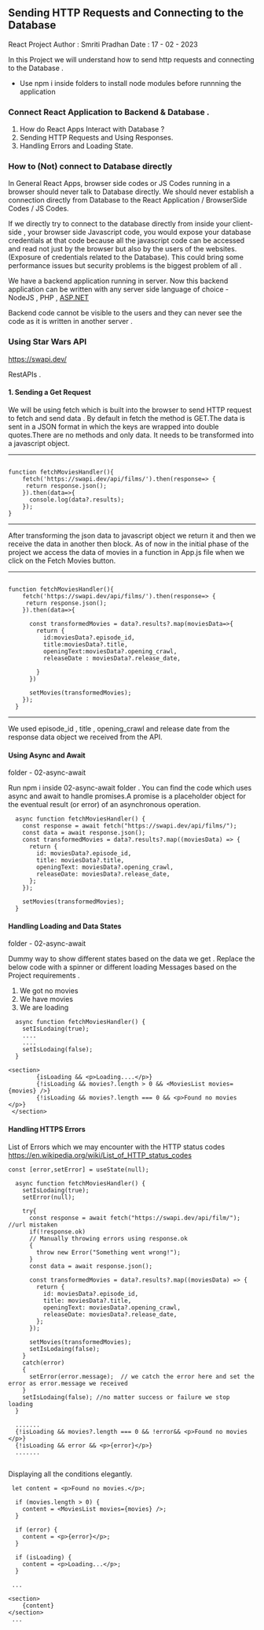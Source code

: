 ## Sending HTTP Requests and Connecting to the Database 
React Project
Author : Smriti Pradhan
Date : 17 - 02 - 2023 

In this Project we will understand how to send http requests and connecting to the Database .

* Use npm i inside folders to install node modules before runnning the application

### Connect React Application to Backend & Database .

1. How do React Apps Interact with Database ?
2. Sending HTTP Requests and Using Responses.
3. Handling Errors and Loading State.

### How to (Not) connect to Database directly

In General React Apps, browser side codes or JS Codes running in a browser should never talk to Database directly. We should never establish a connection directly from Database to the React Application / BrowserSide Codes / JS Codes.

If we directly try to connect to the database directly from inside your client-side , your browser side Javascript code, you would expose your database credentials at that code because all the javascript code can be accessed and read not just by the browser but also by the users of the websites.(Exposure of credentials related to the Database). This could bring some performance issues but security problems is the biggest problem of all .

We have a backend application running in server. Now this backend application can be written with any server side language of choice - NodeJS , PHP , [ASP.NET](http://ASP.NET) 

Backend code cannot be visible to the users and they can never see the code as it is written in another server .

### Using Star Wars API

https://swapi.dev/

RestAPIs . 

#### 1. Sending a Get Request

We will be using fetch which is built into the browser to send HTTP request to fetch and send data . By default in fetch the method is GET.The data is sent in a JSON format in which the keys are wrapped into double quotes.There are no methods and only data. It needs to be transformed into a javascript object.

-------------------------------------------------------------------
```

function fetchMoviesHandler(){
    fetch('https://swapi.dev/api/films/').then(response=> {
     return response.json();
    }).then(data=>{
      console.log(data?.results);
    });
}

```
-------------------------------------------------------------------
After transforming the json data to javascript object we return it and then we receive the data in another then block. As of now in the initial phase of the project we access the data of movies in a function in App.js file when we click on the Fetch Movies button.

-------------------------------------------------------------------
```

function fetchMoviesHandler(){
    fetch('https://swapi.dev/api/films/').then(response=> {
     return response.json();
    }).then(data=>{

      const transformedMovies = data?.results?.map(moviesData=>{
        return {
          id:moviesData?.episode_id,
          title:moviesData?.title,
          openingText:moviesData?.opening_crawl,
          releaseDate : moviesData?.release_date,

        }
      })

      setMovies(transformedMovies);
    });
  }

```
  -------------------------------------------------------------------
  We used episode_id , title , opening_crawl and release date from the response data object we received from the API.

#### Using Async and Await
folder - 02-async-await 

Run npm i inside 02-async-await folder . You can find the code which uses async and await to handle promises.A promise is a placeholder object for the eventual result (or error) of an asynchronous operation.

```
  async function fetchMoviesHandler() {
    const response = await fetch("https://swapi.dev/api/films/");
    const data = await response.json();
    const transformedMovies = data?.results?.map((moviesData) => {
      return {
        id: moviesData?.episode_id,
        title: moviesData?.title,
        openingText: moviesData?.opening_crawl,
        releaseDate: moviesData?.release_date,
      };
    });

    setMovies(transformedMovies);
  }

  ```

  #### Handling Loading and Data States
  folder - 02-async-await 

  Dummy way to show different states based on the data we get . Replace the below code with a spinner or different loading Messages based on the Project requirements . 

  1. We got no movies
  2. We have movies
  3. We are loading

```
  async function fetchMoviesHandler() {
    setIsLodaing(true);
    ....
    ....
    setIsLodaing(false);
  }

<section>
        {isLoading && <p>Loading....</p>}
        {!isLoading && movies?.length > 0 && <MoviesList movies={movies} />}
        {!isLoading && movies?.length === 0 && <p>Found no movies </p>}
 </section>

 ```

#### Handling HTTPS Errors


List of Errors which we may encounter with the HTTP status codes
https://en.wikipedia.org/wiki/List_of_HTTP_status_codes


```
const [error,setError] = useState(null);

  async function fetchMoviesHandler() {
    setIsLodaing(true);
    setError(null);

    try{
      const response = await fetch("https://swapi.dev/api/film/"); //url mistaken
      if(!response.ok) 
      // Manually throwing errors using response.ok
      {
        throw new Error("Something went wrong!");
      }
      const data = await response.json();

      const transformedMovies = data?.results?.map((moviesData) => {
        return {
          id: moviesData?.episode_id,
          title: moviesData?.title,
          openingText: moviesData?.opening_crawl,
          releaseDate: moviesData?.release_date,
        };
      });
  
      setMovies(transformedMovies);
      setIsLodaing(false);
    }
    catch(error)
    {
      setError(error.message);  // we catch the error here and set the error as error.message we received
    }
    setIsLodaing(false); //no matter success or failure we stop loading
  }

  .......
  {!isLoading && movies?.length === 0 && !error&& <p>Found no movies </p>}
  {!isLoading && error && <p>{error}</p>}
  .......


  ```


Displaying all the conditions elegantly.

```
 let content = <p>Found no movies.</p>;

  if (movies.length > 0) {
    content = <MoviesList movies={movies} />;
  }

  if (error) {
    content = <p>{error}</p>;
  }

  if (isLoading) {
    content = <p>Loading...</p>;
  }

 ...

<section>
    {content}
</section>
 ...

```